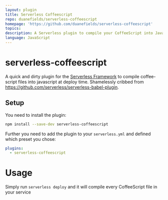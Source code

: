 ```yaml
---
layout: plugin
title: Serverless Coffeescript
repo: duanefields/serverless-coffeescript
homepage: 'https://github.com/duanefields/serverless-coffeescript'
topics: 
description: A Serverless plugin to compile your CoffeeScript into JavaScript at deployment
language: JavaScript
---
```



# serverless-coffeescript

A quick and dirty plugin for the [Serverless Framework](https://serverless.com/) to compile coffee-script files into javascript at deploy time. Shamelessly cribbed from https://github.com/serverless/serverless-babel-plugin.

## Setup

You need to install the plugin:

```bash
npm install --save-dev serverless-coffeescript
```

Further you need to add the plugin to your `serverless.yml` and defined which preset you chose:

```yml
plugins:
  - serverless-coffeescript
```

# Usage

Simply run `serverless deploy` and it will compile every CoffeeScript file in your service

